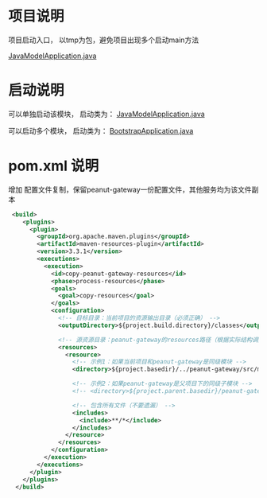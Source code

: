 # 项目说明

项目启动入口， 以tmp为包，避免项目出现多个启动main方法

[JavaModelApplication.java](src/main/java/tmp/JavaModelApplication.java)

# 启动说明

可以单独启动该模块， 启动类为： [JavaModelApplication.java](src/main/java/tmp/JavaModelApplication.java)  

可以启动多个模块， 启动类为： [BootstrapApplication.java](../peanut-gateway/src/main/java/com/olivia/BootstrapApplication.java)  

# pom.xml 说明

增加 配置文件复制，保留peanut-gateway一份配置文件，其他服务均为该文件副本

```xml
 <build>
    <plugins>
      <plugin>
        <groupId>org.apache.maven.plugins</groupId>
        <artifactId>maven-resources-plugin</artifactId>
        <version>3.3.1</version>
        <executions>
          <execution>
            <id>copy-peanut-gateway-resources</id>
            <phase>process-resources</phase>
            <goals>
              <goal>copy-resources</goal>
            </goals>
            <configuration>
              <!-- 目标目录：当前项目的资源输出目录（必须正确） -->
              <outputDirectory>${project.build.directory}/classes</outputDirectory>

              <!-- 源资源目录：peanut-gateway的resources路径（根据实际结构调整） -->
              <resources>
                <resource>
                  <!-- 示例1：如果当前项目和peanut-gateway是同级模块 -->
                  <directory>${project.basedir}/../peanut-gateway/src/main/resources</directory>

                  <!-- 示例2：如果peanut-gateway是父项目下的同级子模块 -->
                  <!-- <directory>${project.parent.basedir}/peanut-gateway/src/main/resources</directory> -->

                  <!-- 包含所有文件（不要遗漏） -->
                  <includes>
                    <include>**/*</include>
                  </includes>
                </resource>
              </resources>
            </configuration>
          </execution>
        </executions>
      </plugin>
    </plugins>
  </build>

```